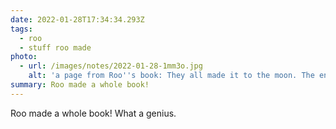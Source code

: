 ```yaml
---
date: 2022-01-28T17:34:34.293Z
tags:
  - roo
  - stuff roo made
photo:
  - url: /images/notes/2022-01-28-1mm3o.jpg
    alt: 'a page from Roo''s book: They all made it to the moon. The end. '
summary: Roo made a whole book!
---
```

Roo made a whole book! What a genius. 
